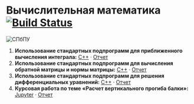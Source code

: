 # Вычислительная математика [![Build Status](https://travis-ci.com/vaddya/computational-math.svg?token=pjDpbjDkzyYVhqcfMzbZ&branch=master)](https://travis-ci.com/vaddya/computational-math)

![СПбПУ](http://www.spbstu.ru/university/organizational-documents/corporate-identity/identity-files/logo_main.png)

1. __Использование стандартных подпрограмм для приближенного вычисления интеграла:__ 
[С++](https://github.com/vaddya/computational-math/tree/master/lab1/code) ·
[Отчет](https://github.com/vaddya/computational-math/releases/download/v4.1/lab1.pdf)
2. __Использование стандартных подпрограмм для вычисления обратной матрицы и нормы матрицы:__
[С++](https://github.com/vaddya/computational-math/tree/master/lab2/code) ·
[Отчет](https://github.com/vaddya/computational-math/releases/download/v4.1/lab2.pdf)
3. __Использование стандартных подпрограмм для решения дифференциальных уравнений:__
[С++](https://github.com/vaddya/computational-math/tree/master/lab3/code) ·
[Отчет](https://github.com/vaddya/computational-math/releases/download/v4.1/lab3.pdf)
4. __Курсовая работа по теме «Расчет вертикального прогиба балки»:__
[Jupyter](https://github.com/vaddya/computational-math/blob/master/coursework/coursework.ipynb) ·
[Отчет](https://github.com/vaddya/computational-math/releases/download/v4.1/coursework.pdf)